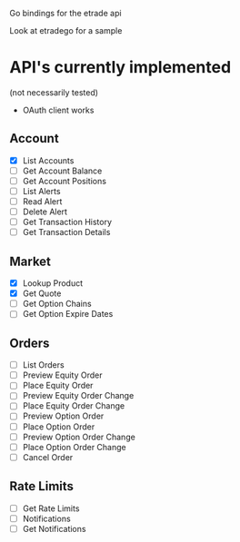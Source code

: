 Go bindings for the etrade api

Look at etradego for a sample

API's currently implemented
===========================
(not necessarily tested)

* OAuth client works

Account
-------
- [x] List Accounts 
- [ ] Get Account Balance
- [ ] Get Account Positions
- [ ] List Alerts
- [ ] Read Alert
- [ ] Delete Alert
- [ ] Get Transaction History
- [ ] Get Transaction Details

Market
------
- [x] Lookup Product
- [x] Get Quote
- [ ] Get Option Chains
- [ ] Get Option Expire Dates

Orders
------
- [ ] List Orders
- [ ] Preview Equity Order 
- [ ] Place Equity Order
- [ ] Preview Equity Order Change
- [ ] Place Equity Order Change 
- [ ] Preview Option Order 
- [ ] Place Option Order 
- [ ] Preview Option Order Change 
- [ ] Place Option Order Change
- [ ] Cancel Order 

Rate Limits 
-----------
- [ ] Get Rate Limits 
- [ ] Notifications
- [ ] Get Notifications 
